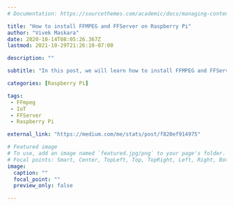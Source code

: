 ```yaml
---
# Documentation: https://sourcethemes.com/academic/docs/managing-content/

title: "How to install FFMPEG and FFServer on Raspberry Pi"
author: "Vivek Maskara"
date: 2020-10-14T08:05:26.367Z
lastmod: 2021-10-29T21:26:10-07:00

description: ""

subtitle: "In this post, we will learn how to install FFMPEG and FFServer on Raspberry Pi"

categories: [Raspberry Pi]

tags:
 - FFmpeg
 - IoT
 - FFServer
 - Raspberry Pi

external_link: "https://medium.com/me/stats/post/f820ef914975"

# Featured image
# To use, add an image named `featured.jpg/png` to your page's folder.
# Focal points: Smart, Center, TopLeft, Top, TopRight, Left, Right, BottomLeft, Bottom, BottomRight.
image:
  caption: ""
  focal_point: ""
  preview_only: false

---
```

